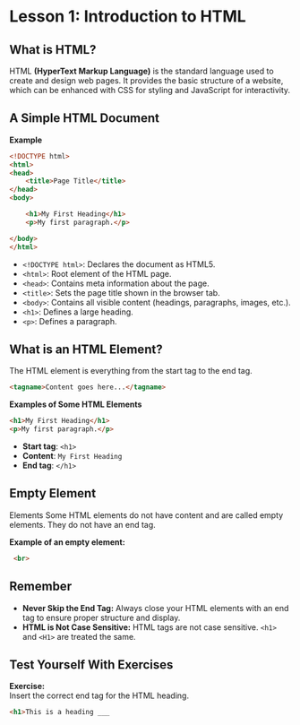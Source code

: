 # **Lesson 1: Introduction to HTML**

## **What is HTML?**

HTML **(HyperText Markup Language)** is the standard language used to create and design web pages. It provides the basic structure of a website, which can be enhanced with CSS for styling and JavaScript for interactivity.

## **A Simple HTML Document**

**Example**

```html
<!DOCTYPE html>
<html>
<head>
    <title>Page Title</title>
</head>
<body>

    <h1>My First Heading</h1>
    <p>My first paragraph.</p>

</body>
</html>
```
-   `<!DOCTYPE html>`: Declares the document as HTML5.
-   `<html>`: Root element of the HTML page.
-   `<head>`: Contains meta information about the page.
-   `<title>`: Sets the page title shown in the browser tab.
-   `<body>`: Contains all visible content (headings, paragraphs, images, etc.).
-   `<h1>`: Defines a large heading.
-   `<p>`: Defines a paragraph.

## **What is an HTML Element?**

The HTML element is everything from the start tag to the end tag.

```html
<tagname>Content goes here...</tagname>
```
**Examples of Some HTML Elements** 

```html
<h1>My First Heading</h1>
<p>My first paragraph.</p>
```

-   **Start tag**: `<h1>`
-   **Content**: `My First Heading`
-   **End tag**: `</h1>`

## **Empty Element**
Elements Some HTML elements do not have content and are called empty elements. They do not have an end tag. 

**Example of an empty element:** 
```html
 <br>
 ```

## **Remember**

-   **Never Skip the End Tag:** Always close your HTML elements with an end tag to ensure proper structure and display.
-   **HTML is Not Case Sensitive:** HTML tags are not case sensitive. `<h1>` and `<H1>` are treated the same.

## Test Yourself With Exercises

**Exercise:**  
Insert the correct end tag for the HTML heading.

```html
<h1>This is a heading ___
```

<!--stackedit_data:
eyJoaXN0b3J5IjpbMjc5NjM4NjE2LC02NzEzNjI1MTgsLTMzNz
UxMTg5OCwtMTMxNjE3MTcwNCwtNDc1ODU0ODFdfQ==
-->